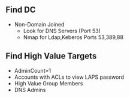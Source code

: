   ## Find DC
- Non-Domain Joined
	- Look for DNS Servers (Port 53)
	- Nmap for Ldap,Keberos Ports 53,389,88
 ## Find High Value Targets
- AdminCount=1
- Accounts with ACLs to view LAPS password
- High Value Group Members
- DNS Admins